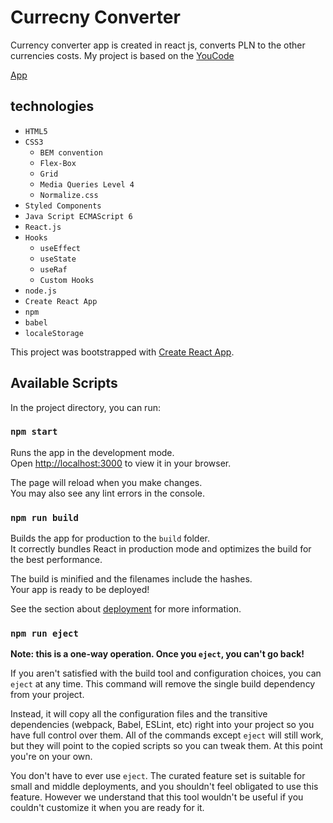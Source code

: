 # Currecny Converter

Currency converter app is created in react js, converts PLN to the other currencies costs. My project is based on the [YouCode](https://youcode.pl/frontend-developer/)

[App](https://leszekm12.github.io/Currency-converter-react/)

## technologies

+ `HTML5`
+ `CSS3`
  + `BEM convention`
  + `Flex-Box`
  + `Grid`
  + `Media Queries Level 4`
  + `Normalize.css`
+ `Styled Components`
+ `Java Script ECMAScript 6`
+ `React.js`
+ `Hooks`
  + `useEffect`
  + `useState`
  + `useRaf`
  + `Custom Hooks`
+ `node.js`
+ `Create React App`
+ `npm`
+ `babel`
+ `localeStorage`

This project was bootstrapped with [Create React App](https://github.com/facebook/create-react-app).

## Available Scripts

In the project directory, you can run:

### `npm start`

Runs the app in the development mode.\
Open [http://localhost:3000](http://localhost:3000) to view it in your browser.

The page will reload when you make changes.\
You may also see any lint errors in the console.

### `npm run build`

Builds the app for production to the `build` folder.\
It correctly bundles React in production mode and optimizes the build for the best performance.

The build is minified and the filenames include the hashes.\
Your app is ready to be deployed!

See the section about [deployment](https://facebook.github.io/create-react-app/docs/deployment) for more information.

### `npm run eject`

**Note: this is a one-way operation. Once you `eject`, you can't go back!**

If you aren't satisfied with the build tool and configuration choices, you can `eject` at any time. This command will remove the single build dependency from your project.

Instead, it will copy all the configuration files and the transitive dependencies (webpack, Babel, ESLint, etc) right into your project so you have full control over them. All of the commands except `eject` will still work, but they will point to the copied scripts so you can tweak them. At this point you're on your own.

You don't have to ever use `eject`. The curated feature set is suitable for small and middle deployments, and you shouldn't feel obligated to use this feature. However we understand that this tool wouldn't be useful if you couldn't customize it when you are ready for it.

